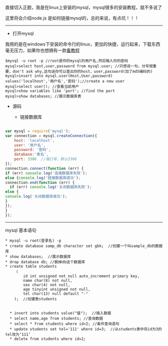 直接切入正题，我是在linux上安装的mysql，mysql很多的安装教程，就不多说了

这里将会介绍node.js 是如何链接mysql的，总的来说，有点坑！！！

----
* 打开mysql

我用的是在windows下安装的命令行的linux，更加的快捷，运行起来，下载东西毫无压力，如果你也想拥有一款[看教程](https://github.com/ly1314529/ly/blob/master/test/cucumber%20run.md)
```
$mysql -u root -p //root是你的mysql的用户名,然后输入你的密码
mysql>select host,user,password from mysql.user; //只想说一句，分号很重要，don't ask why,这句话你可以查出你的host，user,password(加了md5编码的)
mysql>insert into mysql.user(Host,User,password) values('localhost','用户名','密码');//create a new user
mysql>select user(); //查看当前用户
mysql>show variables like 'port'; //find the port
mysql>show databases; //展示数据库表
```
* 源码
   
   * 链接数据库
   
```javascript
   
var mysql = require('mysql');
var connection = mysql.createConnection({
    host: 'localhost',
    user: '用户名',
    password: '密码',
    database:'表名',
    port: 3306  //端口号，默认3306
});
connection.connect(function (err) {
if (err) console.log('连接数据库失败');   
else {console.log('链接数据库成功');   
connection.end(function (err) {
  if (err) console.log('关闭数据库失败');  
else {
console.log('关闭数据库成功');
}
});
}
});

```

--------

mysql 基本语句

```
* mysql -u root(登录名) -p
* create database samp_db character set gbk;  //创建一个叫sample_db的数据库
* show databases;  //展示数据库
* drop database db; //删掉db这个数据库
* create table students
	（
		id int unsigned not null auto_increment primary key,
		name char(8) not null,
		sex char(4) not null,
		age tinyint unsigned not null,
		tel char(13) null default "-"
	);  //创建表students
  
  
  * insert into students value("值");  //插入数据
  * select name,age from students; //查询数据
  * select * from students where id>2; //条件查询语句
  * update students set tel='111' where id=3;  //从students表中将id为3的tel改为‘111’
  * delete from students where id=2;
